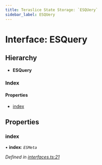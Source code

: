 ```yaml
---
title: Teraslice State Storage: `ESQUery`
sidebar_label: ESQUery
---
```


# Interface: ESQuery

## Hierarchy

* **ESQuery**

### Index

#### Properties

* [index](esquery.md#index)

## Properties

###  index

• **index**: *`ESMeta`*

*Defined in [interfaces.ts:21](https://github.com/terascope/teraslice/blob/a3992c27/packages/teraslice-state-storage/src/interfaces.ts#L21)*
